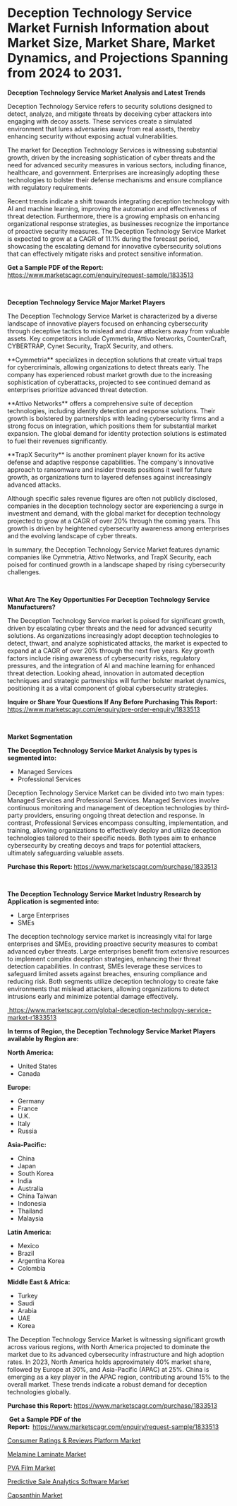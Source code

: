 <p><h1>Deception Technology Service Market Furnish Information about Market Size, Market Share, Market Dynamics, and Projections Spanning from 2024 to 2031.</h1></p><p><strong>Deception Technology Service Market Analysis and Latest Trends</strong></p>
<p><p>Deception Technology Service refers to security solutions designed to detect, analyze, and mitigate threats by deceiving cyber attackers into engaging with decoy assets. These services create a simulated environment that lures adversaries away from real assets, thereby enhancing security without exposing actual vulnerabilities. </p><p>The market for Deception Technology Services is witnessing substantial growth, driven by the increasing sophistication of cyber threats and the need for advanced security measures in various sectors, including finance, healthcare, and government. Enterprises are increasingly adopting these technologies to bolster their defense mechanisms and ensure compliance with regulatory requirements. </p><p>Recent trends indicate a shift towards integrating deception technology with AI and machine learning, improving the automation and effectiveness of threat detection. Furthermore, there is a growing emphasis on enhancing organizational response strategies, as businesses recognize the importance of proactive security measures. The Deception Technology Service Market is expected to grow at a CAGR of 11.1% during the forecast period, showcasing the escalating demand for innovative cybersecurity solutions that can effectively mitigate risks and protect sensitive information.</p></p>
<p><strong>Get a Sample PDF of the Report:&nbsp;</strong> <a href="https://www.marketscagr.com/enquiry/request-sample/1833513?utm_campaign=1265&utm_medium=2&utm_source=Github&utm_content=ia&utm_term=17102024&utm_id=deception-technology-service">https://www.marketscagr.com/enquiry/request-sample/1833513</a></p>
<p>&nbsp;</p>
<p><strong>Deception Technology Service Major Market Players</strong></p>
<p><p>The Deception Technology Service Market is characterized by a diverse landscape of innovative players focused on enhancing cybersecurity through deceptive tactics to mislead and draw attackers away from valuable assets. Key competitors include Cymmetria, Attivo Networks, CounterCraft, CYBERTRAP, Cynet Security, TrapX Security, and others.</p><p>**Cymmetria** specializes in deception solutions that create virtual traps for cybercriminals, allowing organizations to detect threats early. The company has experienced robust market growth due to the increasing sophistication of cyberattacks, projected to see continued demand as enterprises prioritize advanced threat detection.</p><p>**Attivo Networks** offers a comprehensive suite of deception technologies, including identity detection and response solutions. Their growth is bolstered by partnerships with leading cybersecurity firms and a strong focus on integration, which positions them for substantial market expansion. The global demand for identity protection solutions is estimated to fuel their revenues significantly.</p><p>**TrapX Security** is another prominent player known for its active defense and adaptive response capabilities. The company's innovative approach to ransomware and insider threats positions it well for future growth, as organizations turn to layered defenses against increasingly advanced attacks.</p><p>Although specific sales revenue figures are often not publicly disclosed, companies in the deception technology sector are experiencing a surge in investment and demand, with the global market for deception technology projected to grow at a CAGR of over 20% through the coming years. This growth is driven by heightened cybersecurity awareness among enterprises and the evolving landscape of cyber threats.</p><p>In summary, the Deception Technology Service Market features dynamic companies like Cymmetria, Attivo Networks, and TrapX Security, each poised for continued growth in a landscape shaped by rising cybersecurity challenges.</p></p>
<p>&nbsp;</p>
<p><strong>What Are The Key Opportunities For Deception Technology Service Manufacturers?</strong></p>
<p><p>The Deception Technology Service market is poised for significant growth, driven by escalating cyber threats and the need for advanced security solutions. As organizations increasingly adopt deception technologies to detect, thwart, and analyze sophisticated attacks, the market is expected to expand at a CAGR of over 20% through the next five years. Key growth factors include rising awareness of cybersecurity risks, regulatory pressures, and the integration of AI and machine learning for enhanced threat detection. Looking ahead, innovation in automated deception techniques and strategic partnerships will further bolster market dynamics, positioning it as a vital component of global cybersecurity strategies.</p></p>
<p><strong>Inquire or Share Your Questions If Any Before Purchasing This Report:</strong> <a href="https://www.marketscagr.com/enquiry/pre-order-enquiry/1833513?utm_campaign=1265&utm_medium=2&utm_source=Github&utm_content=ia&utm_term=17102024&utm_id=deception-technology-service">https://www.marketscagr.com/enquiry/pre-order-enquiry/1833513</a></p>
<p>&nbsp;</p>
<p><strong>Market Segmentation</strong></p>
<p><strong>The Deception Technology Service Market Analysis by types is segmented into:</strong></p>
<p><ul><li>Managed Services</li><li>Professional Services</li></ul></p>
<p><p>Deception Technology Service Market can be divided into two main types: Managed Services and Professional Services. Managed Services involve continuous monitoring and management of deception technologies by third-party providers, ensuring ongoing threat detection and response. In contrast, Professional Services encompass consulting, implementation, and training, allowing organizations to effectively deploy and utilize deception technologies tailored to their specific needs. Both types aim to enhance cybersecurity by creating decoys and traps for potential attackers, ultimately safeguarding valuable assets.</p></p>
<p><strong>Purchase this Report:&nbsp;</strong><a href="https://www.marketscagr.com/purchase/1833513?utm_campaign=1265&utm_medium=2&utm_source=Github&utm_content=ia&utm_term=17102024&utm_id=deception-technology-service">https://www.marketscagr.com/purchase/1833513</a></p>
<p>&nbsp;</p>
<p><strong>The Deception Technology Service Market Industry Research by Application is segmented into:</strong></p>
<p><ul><li>Large Enterprises</li><li>SMEs</li></ul></p>
<p><p>The deception technology service market is increasingly vital for large enterprises and SMEs, providing proactive security measures to combat advanced cyber threats. Large enterprises benefit from extensive resources to implement complex deception strategies, enhancing their threat detection capabilities. In contrast, SMEs leverage these services to safeguard limited assets against breaches, ensuring compliance and reducing risk. Both segments utilize deception technology to create fake environments that mislead attackers, allowing organizations to detect intrusions early and minimize potential damage effectively.</p></p>
<p><a href="https://www.marketscagr.com/global-deception-technology-service-market-r1833513?utm_campaign=1265&utm_medium=2&utm_source=Github&utm_content=ia&utm_term=17102024&utm_id=deception-technology-service">&nbsp;https://www.marketscagr.com/global-deception-technology-service-market-r1833513</a></p>
<p><strong>In terms of Region, the Deception Technology Service Market Players available by Region are:</strong></p>
<p>
    <p> <strong> North America: </strong>
        <ul>
            <li>United States</li>
            <li>Canada</li>
        </ul>
        </p> 
    <p> <strong> Europe: </strong>
        <ul>
            <li>Germany</li>
            <li>France</li>
            <li>U.K.</li>
            <li>Italy</li>
            <li>Russia</li>
        </ul>
        </p> 
    <p> <strong> Asia-Pacific: </strong>
        <ul>
            <li>China</li>
            <li>Japan</li>
            <li>South Korea</li>
            <li>India</li>
            <li>Australia</li>
            <li>China Taiwan</li>
            <li>Indonesia</li>
            <li>Thailand</li>
            <li>Malaysia</li>
        </ul>
        </p> 
    <p> <strong> Latin America: </strong>
        <ul>
            <li>Mexico</li>
            <li>Brazil</li>
            <li>Argentina Korea</li>
            <li>Colombia</li>
        </ul>
        </p> 
    <p> <strong> Middle East & Africa: </strong>
        <ul>
            <li>Turkey</li>
            <li>Saudi</li>
            <li>Arabia</li>
            <li>UAE</li>
            <li>Korea</li>
        </ul>
    </p>
    </p>
<p><p>The Deception Technology Service Market is witnessing significant growth across various regions, with North America projected to dominate the market due to its advanced cybersecurity infrastructure and high adoption rates. In 2023, North America holds approximately 40% market share, followed by Europe at 30%, and Asia-Pacific (APAC) at 25%. China is emerging as a key player in the APAC region, contributing around 15% to the overall market. These trends indicate a robust demand for deception technologies globally.</p></p>
<p><strong>Purchase this Report: </strong><a href="https://www.marketscagr.com/purchase/1833513?utm_campaign=1265&utm_medium=2&utm_source=Github&utm_content=ia&utm_term=17102024&utm_id=deception-technology-service">https://www.marketscagr.com/purchase/1833513</a></p>
<p>&nbsp;<strong>Get a Sample PDF of the Report:&nbsp;&nbsp;</strong><a href="https://www.marketscagr.com/enquiry/request-sample/1833513?utm_campaign=1265&utm_medium=2&utm_source=Github&utm_content=ia&utm_term=17102024&utm_id=deception-technology-service">https://www.marketscagr.com/enquiry/request-sample/1833513</a></p>
<p><strong></strong></p>
<p><p><a href="https://github.com/nicoletavirag/Market-Research-Report-List-5/blob/main/consumer-ratings-reviews-platform-market.md?utm_campaign=1265&utm_medium=2&utm_source=Github&utm_content=ia&utm_term=17102024&utm_id=deception-technology-service">Consumer Ratings & Reviews Platform Market</a></p><p><a href="https://www.linkedin.com/pulse/emerging-trends-melamine-laminate-market-global-outlook-ry5pe?utm_campaign=1265&utm_medium=2&utm_source=Github&utm_content=ia&utm_term=17102024&utm_id=deception-technology-service">Melamine Laminate Market</a></p><p><a href="https://www.linkedin.com/pulse/decoding-pva-film-industry-dynamics-strategic-imperatives-pz6xe?utm_campaign=1265&utm_medium=2&utm_source=Github&utm_content=ia&utm_term=17102024&utm_id=deception-technology-service">PVA Film Market</a></p><p><a href="https://github.com/RoccoManning/Market-Research-Report-List-7/blob/main/predictive-sale-analytics-software-market.md?utm_campaign=1265&utm_medium=2&utm_source=Github&utm_content=ia&utm_term=17102024&utm_id=deception-technology-service">Predictive Sale Analytics Software Market</a></p><p><a href="https://www.linkedin.com/pulse/capsanthin-market-evolution-regional-adaptations-innovation-dcape?utm_campaign=1265&utm_medium=2&utm_source=Github&utm_content=ia&utm_term=17102024&utm_id=deception-technology-service">Capsanthin Market</a></p></p>